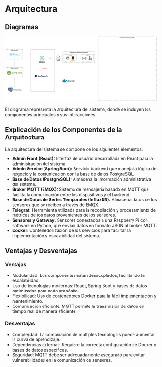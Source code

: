 # Arquitectura

## Diagramas
![Diagrama de Arquitectura](Diagrama%20en%20blanco.png)

El diagrama representa la arquitectura del sistema, donde se incluyen los componentes principales y sus interacciones.

## Explicación de los Componentes de la Arquitectura

La arquitectura del sistema se compone de los siguientes elementos:

- **Admin Front (React):** Interfaz de usuario desarrollada en React para la administración del sistema.
- **Admin Service (Spring Boot):** Servicio backend que maneja la lógica de negocio y la comunicación con la base de datos PostgreSQL.
- **Base de Datos (PostgreSQL):** Almacena la información administrativa del sistema.
- **Broker MQTT (EMQX):** Sistema de mensajería basado en MQTT que facilita la comunicación entre los dispositivos y el backend.
- **Base de Datos de Series Temporales (InfluxDB):** Almacena datos de los sensores que se reciben a través de EMQX.
- **Telegraf:** Herramienta utilizada para la recopilación y procesamiento de métricas de los datos provenientes de los sensores.
- **Sensores y Gateway:** Sensores conectados a una Raspberry Pi con software en Python, que envían datos en formato JSON al broker MQTT.
- **Docker:** Contenedorización de los servicios para facilitar la implementación y escalabilidad del sistema.

## Ventajas y Desventajas

### Ventajas
- Modularidad: Los componentes están desacoplados, facilitando la escalabilidad.
- Uso de tecnologías modernas: React, Spring Boot y bases de datos optimizadas para cada propósito.
- Flexibilidad: Uso de contenedores Docker para la fácil implementación y mantenimiento.
- Comunicación eficiente: MQTT permite la transmisión de datos en tiempo real de manera eficiente.

### Desventajas
- Complejidad: La combinación de múltiples tecnologías puede aumentar la curva de aprendizaje.
- Dependencias externas: Requiere la correcta configuración de Docker y bases de datos específicas.
- Seguridad: MQTT debe ser adecuadamente asegurado para evitar vulnerabilidades en la comunicación de sensores.

